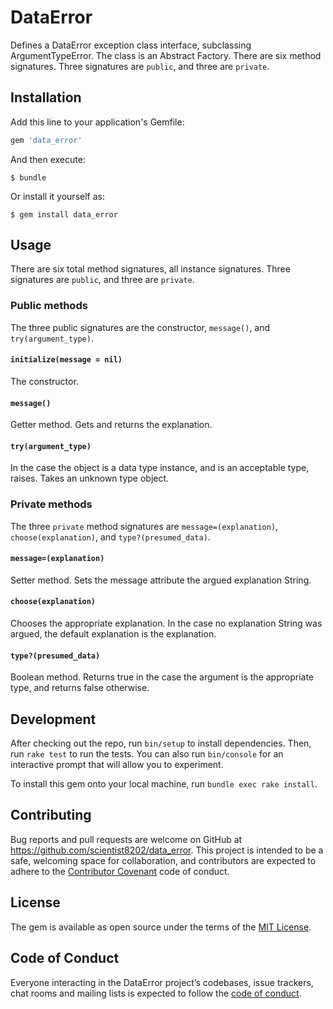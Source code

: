 # DataError
Defines a DataError exception class interface, subclassing ArgumentTypeError. 
The class is an Abstract Factory. There are six method signatures. Three 
signatures are `public`, and three are `private`.

## Installation

Add this line to your application's Gemfile:

```ruby
gem 'data_error'
```

And then execute:

    $ bundle

Or install it yourself as:

    $ gem install data_error

## Usage
There are six total method signatures, all instance signatures. Three 
signatures are `public`, and three are `private`.

### Public methods
The three public signatures are the constructor, `message()`, and 
`try(argument_type)`.

#### `initialize(message = nil)`
The constructor.

#### `message()`
Getter method. Gets and returns the explanation.

#### `try(argument_type)`
In the case the object is a data type instance, and is an acceptable type, 
raises. Takes an unknown type object.

### Private methods
The three `private` method signatures are `message=(explanation)`, 
`choose(explanation)`, and `type?(presumed_data)`.

#### `message=(explanation)`
Setter method. Sets the message attribute the argued explanation 
String.

#### `choose(explanation)`
Chooses the appropriate explanation. In the case no explanation String was 
argued, the default explanation is the explanation.

#### `type?(presumed_data)`
Boolean method. Returns true in the case the argument is the appropriate type, 
and returns false otherwise.

## Development

After checking out the repo, run `bin/setup` to install dependencies. Then, 
run `rake test` to run the tests. You can also run `bin/console` for an 
interactive prompt that will allow you to experiment.

To install this gem onto your local machine, run `bundle exec rake install`.

## Contributing

Bug reports and pull requests are welcome on GitHub at 
https://github.com/scientist8202/data_error. This project is intended to be a 
safe, welcoming space for collaboration, and contributors are expected to 
adhere to the 
[Contributor Covenant](http://contributor-covenant.org) code of conduct.

## License

The gem is available as open source under the terms of the 
[MIT License](https://opensource.org/licenses/MIT).

## Code of Conduct

Everyone interacting in the DataError project’s codebases, issue trackers, 
chat rooms and mailing lists is expected to follow the 
[code of conduct](https://github.com/[USERNAME]/data_error/blob/master/CODE_OF_CONDUCT.md).
